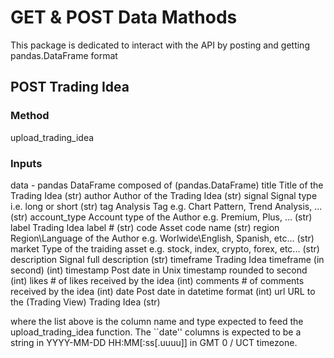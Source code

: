 # GET & POST Data Mathods

This package is dedicated to interact with the API by posting and getting pandas.DataFrame format

## POST Trading Idea

### Method

upload_trading_idea

### Inputs

data  - pandas DataFrame composed of                                                        (pandas.DataFrame)
    title           Title of the Trading Idea                                               (str)
    author          Author of the Trading Idea                                              (str)
    signal          Signal type i.e. long or short                                          (str)
    tag             Analysis Tag e.g. Chart Pattern, Trend Analysis, ...                    (str)
    account_type    Account type of the Author e.g. Premium, Plus, ...                      (str)
    label           Trading Idea label #                                                    (str)
    code            Asset code name                                                         (str)
    region          Region\Language of the Author e.g. Worlwide\English, Spanish, etc...    (str)
    market          Type of the traiding asset e.g. stock, index, crypto, forex, etc...     (str)
    description     Signal full description                                                 (str)
    timeframe       Trading Idea timeframe (in second)                                      (int)
    timestamp       Post date in Unix timestamp rounded to second                           (int)
    likes           # of likes received by the idea                                         (int)
    comments        # of comments received by the idea                                      (int)
    date            Post date in datetime format                                            (int)
    url             URL to the (Trading View) Trading Idea                                  (str)

where the list above is the column name and type expected to feed the upload_trading_idea function.
The ``date'' columns is expected to be a string in YYYY-MM-DD HH:MM[:ss[.uuuu]] in GMT 0 / UCT timezone.